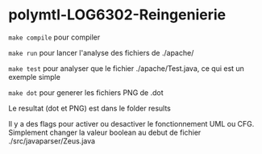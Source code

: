 # polymtl-LOG6302-Reingenierie

`make compile` pour compiler

`make run` pour lancer l'analyse des fichiers de ./apache/

`make test` pour analyser que le fichier ./apache/Test.java, ce qui est un exemple simple

`make dot` pour generer les fichiers PNG de .dot

Le resultat (dot et PNG) est dans le folder results

Il y a des flags pour activer ou desactiver le fonctionnement UML ou CFG. Simplement changer la valeur boolean au debut de fichier ./src/javaparser/Zeus.java

